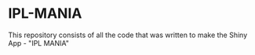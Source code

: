 # IPL-MANIA
This repository consists of all the code that was written to make the Shiny App - "IPL MANIA"

